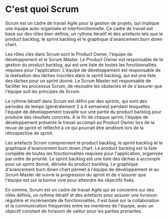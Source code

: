 # C'est quoi Scrum

Scrum est un cadre de travail Agile pour la gestion de projets, qui implique une équipe auto-organisée et interfonctionnelle. Ce cadre de travail est basé sur des rôles bien définis, un rythme itératif et des artefacts tels que le product backlog, le sprint backlog et le graphique d'avancement burn down chart.

Les rôles clés dans Scrum sont le Product Owner, l'équipe de développement et le Scrum Master. Le Product Owner est responsable de la gestion du product backlog, qui est une liste de toutes les fonctionnalités requises pour l'application. L'équipe de développement est responsable de la réalisation des tâches inscrites dans le sprint backlog, qui est une liste des tâches pour un sprint donné. Le Scrum Master est responsable de faciliter les processus Scrum, de résoudre les obstacles et de s'assurer que l'équipe suit les principes de Scrum.

Le rythme itératif dans Scrum est défini par des sprints, qui sont des périodes de temps (généralement 2 à 4 semaines) pendant lesquelles l'équipe de développement travaille sur une partie du product backlog pour produire des résultats concrets. À la fin de chaque sprint, l'équipe de développement présente le travail accompli au Product Owner lors de la revue de sprint et réfléchit à ce qui pourrait être amélioré lors de la rétrospective de sprint.

Les artefacts Scrum comprennent le product backlog, le sprint backlog et le graphique d'avancement burn down chart. Le product backlog est la liste complète de toutes les fonctionnalités requises pour l'application, organisée par ordre de priorité. Le sprint backlog est une liste des tâches à accomplir pour un sprint donné, dérivée du product backlog. Le graphique d'avancement burn down chart permet à l'équipe de développement et au Scrum Master de suivre la progression du sprint et de s'assurer que l'équipe est sur la bonne voie pour atteindre les objectifs fixés.

En somme, Scrum est un cadre de travail Agile qui se concentre sur des rôles définis, un rythme itératif et des artefacts pour assurer une livraison régulière et incrémentale de fonctionnalités. Il est basé sur la collaboration et la communication fréquentes entre les membres de l'équipe, avec un objectif constant de livraison de valeur pour les parties prenantes.